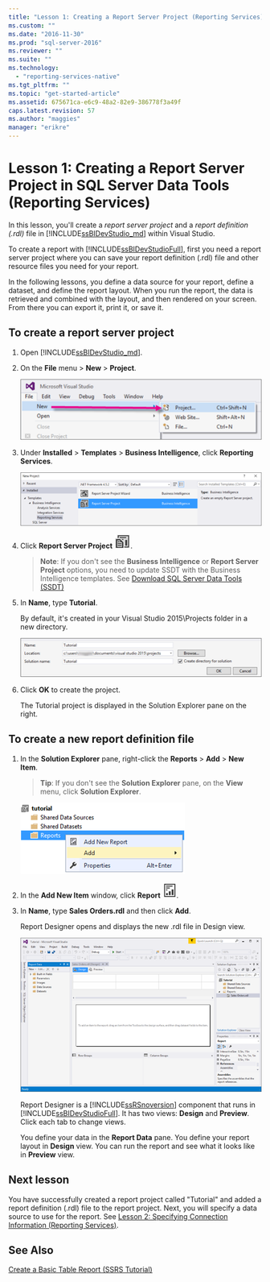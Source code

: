 ```yaml
---
title: "Lesson 1: Creating a Report Server Project (Reporting Services) | Microsoft Docs"
ms.custom: ""
ms.date: "2016-11-30"
ms.prod: "sql-server-2016"
ms.reviewer: ""
ms.suite: ""
ms.technology: 
  - "reporting-services-native"
ms.tgt_pltfrm: ""
ms.topic: "get-started-article"
ms.assetid: 675671ca-e6c9-48a2-82e9-386778f3a49f
caps.latest.revision: 57
ms.author: "maggies"
manager: "erikre"
---
```

# Lesson 1: Creating a Report Server Project in SQL Server Data Tools (Reporting Services)
In this lesson, you'll create a *report server project* and a *report definition (.rdl)* file in [!INCLUDE[ssBIDevStudio_md](../../analysis-services/includes/ssbidevstudio-md.md)] within Visual Studio. 

To create a report with [!INCLUDE[ssBIDevStudioFull](../../analysis-services/includes/ssbidevstudiofull-md.md)], first you need a report server project where you can save your report definition (.rdl) file and other resource files you need for your report. 

In the following lessons, you define a data source for your report, define a dataset, and define the report layout. When you run the report, the data is retrieved and combined with the layout, and then rendered on your screen. From there you can export it, print it, or save it.  
  
  
  
## To create a report server project  
  
1.  Open [!INCLUDE[ssBIDevStudio_md](../../analysis-services/includes/ssbidevstudio-md.md)].  
  
2.  On the **File** menu > **New** > **Project**.  

    ![ssrs-ssdt-file-01-new-project](../../reporting-services/tutorials/media/ssrs-ssdt-file-01-new-project.png)
  
3.  Under **Installed** > **Templates** > **Business Intelligence**, click **Reporting Services**.

    ![ssrs-ssdt-01-new-rs-project](../../reporting-services/tutorials/media/ssrs-ssdt-01-new-rs-project.png)

5. Click **Report Server Project** ![ssrs_ssdt_report_server_project](../../reporting-services/tutorials/media/ssrs-ssdt-report-server-project.png). 

   >**Note**: If you don't see the **Business Intelligence** or **Report Server Project** options, you need to update SSDT with the Business Intelligence templates. See [Download SQL Server Data Tools (SSDT)](https://msdn.microsoft.com/library/mt204009.aspx)  
  
5.  In **Name**, type **Tutorial**.  

    By default, it's created in your Visual Studio 2015\Projects folder in a new directory.
    
    ![ssrs-ssdt-01-solution-location](../../reporting-services/tutorials/media/ssrs-ssdt-01-solution-location.png)
  
6.  Click **OK** to create the project.  
  
    The Tutorial project is displayed in the Solution Explorer pane on the right.  
  
## To create a new report definition file  
  
1.  In the **Solution Explorer** pane, right-click the **Reports** > **Add** > **New Item**. 

    >**Tip**: If you don't see the **Solution Explorer** pane, on the **View** menu, click **Solution Explorer**. 

    ![ssrs_ssdt_add_report](../../reporting-services/tutorials/media/ssrs-ssdt-add-report.png)
  
2.  In the **Add New Item** window, click **Report** ![ssrs_ssdt_report](../../reporting-services/tutorials/media/ssrs-ssdt-report.png).  
  
3.  In **Name**, type **Sales Orders.rdl** and then click **Add**.  
  
    Report Designer opens and displays the new .rdl file in Design view.  
    
    ![ssrs-ssdt-01-new-report-designer](../../reporting-services/tutorials/media/ssrs-ssdt-01-new-report-designer.png)
  
     Report Designer is a [!INCLUDE[ssRSnoversion](../../advanced-analytics/r-services/includes/ssrsnoversion-md.md)] component that runs in [!INCLUDE[ssBIDevStudioFull](../../analysis-services/includes/ssbidevstudiofull-md.md)]. It has two views: **Design** and **Preview**. Click each tab to change views.  
  
    You define your data in the **Report Data** pane. You define your report layout in **Design** view. You can run the report and see what it looks like in **Preview** view.  
  
## Next lesson  
You have successfully created a report project called "Tutorial" and added a report definition (.rdl) file to the report project. Next, you will specify a data source to use for the report. See [Lesson 2: Specifying Connection Information &#40;Reporting Services&#41;](../Topic/Lesson%202:%20Specifying%20Connection%20Information%20(Reporting%20Services).md).  
  
## See Also  
[Create a Basic Table Report &#40;SSRS Tutorial&#41;](../../reporting-services/tutorials/create-a-basic-table-report-ssrs-tutorial.md)  
  

